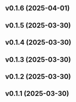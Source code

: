 ## v0.1.6 (2025-04-01)

## v0.1.5 (2025-03-30)

## v0.1.4 (2025-03-30)

## v0.1.3 (2025-03-30)

## v0.1.2 (2025-03-30)

## v0.1.1 (2025-03-30)
